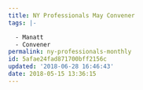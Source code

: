 ```yaml
---
title: NY Professionals May Convener
tags: |-

  - Manatt
  - Convener
permalink: ny-professionals-monthly
id: 5afae24fad871700bff2156c
updated: '2018-06-28 16:46:43'
date: 2018-05-15 13:36:15
---
```

